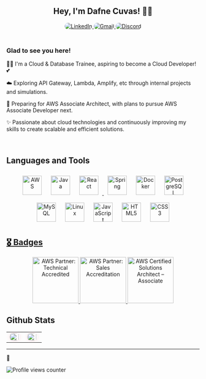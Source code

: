 ## <div align="center">Hey, I'm Dafne Cuvas! 🌼💕</div>  

  

<div align="center">
  <a href="https://linkedin.com/in/dafne-cuvas-alvarez-dca/" target="_blank">
    <img src="https://img.shields.io/badge/linkedin-%231E77B5.svg?&style=for-the-badge&logo=linkedin&logoColor=white" alt="LinkedIn" style="margin-bottom: 5px; border-radius: 10px;" />
  </a>  
  <a href="mailto:jesak1605@gmail.com" target="_blank">
    <img src="https://img.shields.io/badge/email-%23D14836.svg?&style=for-the-badge&logo=gmail&logoColor=white" alt="Gmail" style="margin-bottom: 5px; border-radius: 10px;" />
  </a>
  <a href="https://discord.com/users/959089811187183677" target="_blank">
    <img src="https://img.shields.io/badge/Discord-%2372b7f0.svg?&style=for-the-badge&logo=discord&logoColor=white" alt="Discord" style="margin-bottom: 5px; border-radius: 10px;" />
  </a>
</div>  

  

<br/>  

### Glad to see you here!  

👩‍💻 I'm a Cloud & Database Trainee, aspiring to become a Cloud Developer! 💕

☁️ Exploring API Gateway, Lambda, Amplify, etc through internal projects and simulations.

🌸 Preparing for AWS Associate Architect, with plans to pursue AWS Associate Developer next.

✨ Passionate about cloud technologies and continuously improving my skills to create scalable and efficient solutions.

<br/>  

## Languages and Tools  

<div align="center">
   <a href="https://aws.amazon.com/" target="_blank"><img style="margin: 10px" src="https://logos-world.net/wp-content/uploads/2021/08/Amazon-Web-Services-AWS-Logo.png" alt="AWS" height="50" /></a>
  <a href="https://www.java.com/" target="_blank"><img style="margin: 10px" src="https://profilinator.rishav.dev/skills-assets/java-original-wordmark.svg" alt="Java" height="50" /></a>
  <a href="https://reactjs.org/" target="_blank">
  <img style="margin: 10px" src="https://profilinator.rishav.dev/skills-assets/react-original-wordmark.svg" alt="React" height="50" />
</a>
  <a href="https://docs.spring.io/spring-framework/docs/3.0.x/reference/expressions.html#:~:text=The%20Spring%20Expression%20Language%20(SpEL,and%20basic%20string%20templating%20functionality." target="_blank"><img style="margin: 10px" src="https://profilinator.rishav.dev/skills-assets/springio-icon.svg" alt="Spring" height="50" /></a>
  <a href="https://www.docker.com/" target="_blank"><img style="margin: 10px" src="https://profilinator.rishav.dev/skills-assets/docker-original-wordmark.svg" alt="Docker" height="50" /></a>
  <a href="https://www.postgresql.org/" target="_blank"><img style="margin: 10px" src="https://profilinator.rishav.dev/skills-assets/postgresql-original-wordmark.svg" alt="PostgreSQL" height="50" /></a>
  <a href="https://www.mysql.com/" target="_blank"><img style="margin: 10px" src="https://profilinator.rishav.dev/skills-assets/mysql-original-wordmark.svg" alt="MySQL" height="50" /></a>
  <a href="https://www.linux.org/" target="_blank"><img style="margin: 10px" src="https://profilinator.rishav.dev/skills-assets/linux-original.svg" alt="Linux" height="50" /></a>
  <a href="https://www.javascript.com/" target="_blank"><img style="margin: 10px" src="https://profilinator.rishav.dev/skills-assets/javascript-original.svg" alt="JavaScript" height="50" /></a>
  <a href="https://en.wikipedia.org/wiki/HTML5" target="_blank"><img style="margin: 10px" src="https://profilinator.rishav.dev/skills-assets/html5-original-wordmark.svg" alt="HTML5" height="50" /></a>
  <a href="https://www.w3schools.com/css/" target="_blank"><img style="margin: 10px" src="https://profilinator.rishav.dev/skills-assets/css3-original-wordmark.svg" alt="CSS3" height="50" />
</div>  

## 🎖️ Badges  

<div align="center">
  <a href="https://www.credly.com/badges/b1c5b643-1a5b-4d66-8cf3-c7e56847fd13" target="_blank">
    <img src="https://images.credly.com/size/680x680/images/a253b994-caa6-4dd1-bf0e-434dd012b1f6/image.png" alt="AWS Partner: Technical Accredited" width="120" />
  </a>
  <a href="https://www.credly.com/badges/74519da9-4408-433c-a741-b112978a33f6" target="_blank">
    <img src="https://images.credly.com/size/680x680/images/87df3ac8-1afb-4bdc-80ee-bef9f8cb65d6/image.png" alt="AWS Partner: Sales Accreditation" width="120" />
  </a>
<a href="https://www.credly.com/badges/55384bc8-e9e7-4151-a232-1583681d42f9/public_url" target="_blank">
    <img src="https://images.credly.com/size/220x220/images/0e284c3f-5164-4b21-8660-0d84737941bc/image.png" alt="AWS Certified Solutions Architect – Associate" width="120" />
  </a>
</div>  

## Github Stats  
<table>
  <tr>
    <td valign="top" width="50%">
      <img src="https://github-readme-stats.vercel.app/api?username=Dafne-CA&show_icons=true&count_private=true&hide_border=true&theme=dark" align="left" style="width: 90%; border-radius: 10px; box-shadow: 0 0 10px rgba(255, 182, 193, 0.4); margin-right: 10px;" />
    </td>
    <td valign="top" width="50%">
      <img src="https://github-readme-stats.vercel.app/api/top-langs/?username=Dafne-CA&hide_border=true&layout=compact&theme=dark" align="left" style="width: 90%; border-radius: 10px; box-shadow: 0 0 10px rgba(255, 182, 193, 0.4);" />
    </td>
  </tr>
</table>

---
💌

![Profile views counter](https://komarev.com/ghpvc/?username=Dafne-CA&&style=flat-square)  
